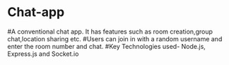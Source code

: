 # Chat-app
#A conventional chat app. It has features such as room creation,group chat,location sharing etc.
#Users can join in with a random username and enter the room number and chat.
#Key Technologies used- Node.js, Express.js and Socket.io

